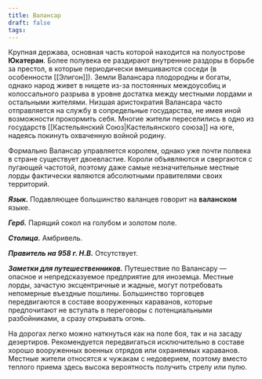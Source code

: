 ```yaml
---
title: Валансар
draft: false
tags:
---
```

Крупная держава, основная часть которой находится на полуострове **Юкатеран**. Более полувека ее раздирают внутренние раздоры в борьбе за престол, в которые периодически вмешиваются соседи (в особенности [[Элигон]]). Земли Валансара плодородны и богаты, однако народ живет в нищете из-за постоянных междоусобиц и колоссального разрыва в уровне достатка между местными лордами и остальными жителями. Низшая аристократия Валансара часто отправляется на службу в сопредельные государства, не имея иной возможности прокормить себя. Многие жители переселились в одно из государств [[Кастельянский Союз|Кастельянского союза]] на юге, надеясь покинуть охваченную войной родину.

Формально Валансар управляется королем, однако уже почти полвека в стране существует двоевластие. Короли объявляются и свергаются с пугающей частотой, поэтому даже самые незначительные местные лорды фактически являются абсолютными правителями своих территорий.

***Язык.*** Подавляющее большинство валанцев говорит на **валанском** языке.

***Герб.*** Парящий сокол на голубом и золотом поле.

***Столица.*** Амбривель.

***Правитель на 958 г. Н.В.*** Отсутствует.

***Заметки для путешественников.*** Путешествие по Валансару — опасное и непредсказуемое предприятие для иноземца. Местные лорды, зачастую эксцентричные и жадные, могут потребовать непомерные въездные пошлины. Большинство торговцев передвигаются в составе вооруженных караванов, которые предпочитают не вступать в переговоры с потенциальными разбойниками, а сразу открывать огонь.

На дорогах легко можно наткнуться как на поле боя, так и на засаду дезертиров. Рекомендуется передвигаться исключительно в составе хорошо вооруженных военных отрядов или охраняемых караванов. Местные жители относятся к чужакам с недоверием, поэтому вместо теплого приема здесь высока вероятность получить стрелу или пулю.

